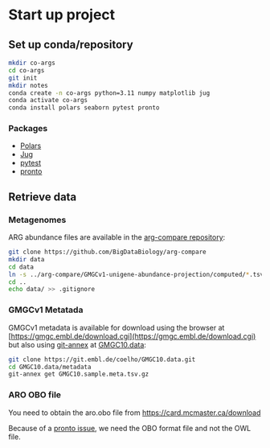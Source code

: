 # Start up project

## Set up conda/repository

```bash
mkdir co-args
cd co-args
git init 
mkdir notes
conda create -n co-args python=3.11 numpy matplotlib jug
conda activate co-args
conda install polars seaborn pytest pronto
```

### Packages

- [Polars](https://pola.rs/)
- [Jug](https://jug.rtfd.io/)
- [pytest](https://pytest.org/)
- [pronto](https://pronto.readthedocs.io/)

## Retrieve data

### Metagenomes

ARG abundance files are available in the [arg-compare repository](https://github.com/BigDataBiology/arg-compare):

```bash
git clone https://github.com/BigDataBiology/arg-compare
mkdir data
cd data
ln -s ../arg-compare/GMGCv1-unigene-abundance-projection/computed/*.tsv.xz .
cd ..
echo data/ >> .gitignore
```

### GMGCv1 Metatada

GMGCv1 metadata is available for download using the browser at
[https://gmgc.embl.de/download.cgi](https://gmgc.embl.de/download.cgi) but also
using [git-annex](https://git-annex.branchable.com/) at
[GMGC10.data](https://git.embl.de/coelho/GMGC10.data):

```bash
git clone https://git.embl.de/coelho/GMGC10.data.git
cd GMGC10.data/metadata
git-annex get GMGC10.sample.meta.tsv.gz
```

### ARO OBO file

You need to obtain the aro.obo file from https://card.mcmaster.ca/download

Because of a [pronto issue](https://github.com/althonos/pronto/issues/140), we need the OBO format file and not the OWL file.
